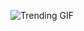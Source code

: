 ![Trending GIF](https://media1.giphy.com/media/v1.Y2lkPThiYjIxNzcyc3kycjYwOG02c3kxY3hleWF4d2lqbWNkZ3N3NWRodWt4eDA4ZWo1cyZlcD12MV9naWZzX3NlYXJjaCZjdD1n/xUPGcEliCc7bETyfO8/giphy.gif)
